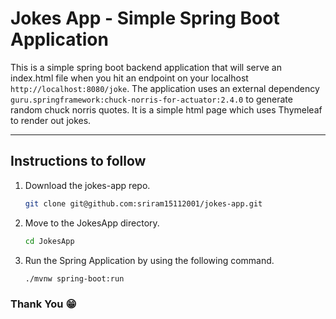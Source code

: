 # Jokes App - Simple Spring Boot Application

This is a simple spring boot backend application that will serve an index.html file when you hit an endpoint on your localhost `http://localhost:8080/joke`. The application uses an external dependency `guru.springframework:chuck-norris-for-actuator:2.4.0` to generate random chuck norris quotes. It is a simple html page which uses Thymeleaf to render out jokes.

----

## Instructions to follow

1. Download the jokes-app repo.
   
   ```bash
   git clone git@github.com:sriram15112001/jokes-app.git
   ```
2. Move to the JokesApp directory.

   ```bash
   cd JokesApp
   ```
3. Run the Spring Application by using the following command.

   ```bash
   ./mvnw spring-boot:run
   ```

### Thank You 😁
